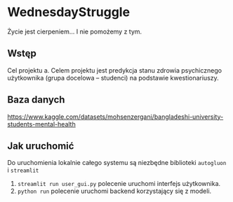 # WednesdayStruggle
Życie jest cierpeniem... I nie pomożemy z tym.

## Wstęp
Cel projektu a. Celem projektu jest predykcja stanu zdrowia psychicznego użytkownika (grupa docelowa – studenci) na podstawie kwestionariuszy.
## Baza danych 
https://www.kaggle.com/datasets/mohsenzergani/bangladeshi-university-students-mental-health

## Jak uruchomić
Do uruchomienia lokalnie całego systemu są niezbędne biblioteki ```autogluon``` i ```streamlit```
1. ```streamlit run user_gui.py``` polecenie uruchomi interfejs użytkownika. 
2. ```python run``` polecenie uruchomi backend korzystający się z modeli.